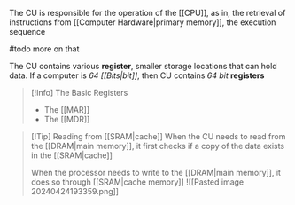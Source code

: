 The CU is responsible for the operation of the [[CPU]], as in, the retrieval of instructions from [[Computer Hardware|primary memory]], the execution sequence

#todo more on that

The CU contains various **register**, smaller storage locations that can hold data. If a computer is *64 [[Bits|bit]]*, then CU contains *64 bit* **registers** 

> [!Info] The Basic Registers
> - The [[MAR]]
> - The [[MDR]]

> [!Tip] Reading from [[SRAM|cache]]
> When the CU needs to read from the [[DRAM|main memory]], it first checks if a copy of the data exists in the [[SRAM|cache]]
> 
> When the processor needs to write to the [[DRAM|main memory]], it does so through [[SRAM|cache memory]]
> ![[Pasted image 20240424193359.png]]

